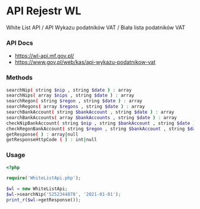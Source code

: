 # API Rejestr WL

White List API / API Wykazu podatników VAT / Biała lista podatników VAT

### API Docs
* https://wl-api.mf.gov.pl/
* https://www.gov.pl/web/kas/api-wykazu-podatnikow-vat

### Methods
```bash
searchNip( string $nip , string $date ) : array
searchNips( array $nips , string $date ) : array
searchRegon( string $regon , string $date ) : array
searchRegons( array $regons , string $date ) : array
searchBankAccount( string $bankAccount , string $date ) : array
searchBankAccounts( array $bankAccounts , string $date ) : array
checkNipBankAccount( string $nip , string $bankAccount , string $date ) : array
checkRegonBankAccount( string $regon , string $bankAccount , string $date ) : array
getResponse( ) : array|null
getResponseHttpCode ( ) : int|null
```

### Usage
```php
<?php

require('WhiteListApi.php');

$wl = new WhiteListApi;
$wl->searchNip('5252344078', '2021-01-01');
print_r($wl->getResponse());
```